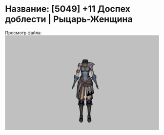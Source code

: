 # Название: [5049] +11 Доспех доблести | Рыцарь-Женщина

Просмотр файла:
![p010019.png](p010019.png)